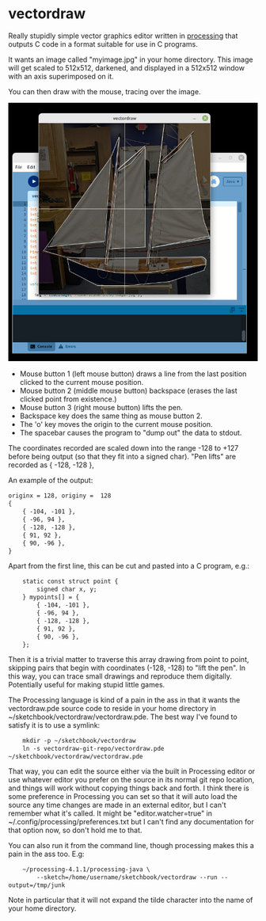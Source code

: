vectordraw
==========

Really stupidly simple vector graphics editor written in
[processing](https://processing.org/) that outputs C code
in a format suitable for use in C programs. 

It wants an image called "myimage.jpg" in your home directory.  This image will get scaled to 512x512,
darkened, and displayed in a 512x512 window with an axis superimposed on it.

You can then draw with the mouse, tracing over the image.

![Image of vectordraw in action](https://raw.githubusercontent.com/smcameron/vectordraw/master/vectordraw.jpg)

* Mouse button 1 (left mouse button) draws a line from the last position clicked to the current mouse position.
* Mouse button 2 (middle mouse button) backspace (erases the last clicked point from existence.)
* Mouse button 3 (right mouse button) lifts the pen.
* Backspace key does the same thing as mouse button 2.
* The 'o' key moves the origin to the current mouse position.
* The spacebar causes the program to "dump out" the data to stdout.

The coordinates recorded are scaled down into the range -128 to +127 before being output
(so that they fit into a signed char).  "Pen lifts" are recorded as { -128, -128 },

An example of the output:

```
originx = 128, originy =  128
{
	{ -104, -101 },
	{ -96, 94 },
	{ -128, -128 },
	{ 91, 92 },
	{ 90, -96 },
}
```


Apart from the first line, this can be cut and pasted into a C program, e.g.:

```
	static const struct point {
		signed char x, y;
	} mypoints[] = {
		{ -104, -101 },
		{ -96, 94 },
		{ -128, -128 },
		{ 91, 92 },
		{ 90, -96 },
	};
```

Then it is a trivial matter to traverse this array drawing from point to point,
skipping pairs that begin with coordinates (-128, -128) to "lift the pen".  In this
way, you can trace small drawings and reproduce them digitally.  Potentially useful
for making stupid little games.

The Processing language is kind of a pain in the ass in that it wants the vectordraw.pde
source code to reside in your home directory in ~/sketchbook/vectordraw/vectordraw.pde.
The best way I've found to satisfy it is to use a symlink:

```
	mkdir -p ~/sketchbook/vectordraw
	ln -s vectordraw-git-repo/vectordraw.pde ~/sketchbook/vectordraw/vectordraw.pde
```

That way, you can edit the source either via the built in Processing editor
or use whatever editor you prefer on the source in its normal git repo location,
and things will work without copying things back and forth.  I think there is some
preference in Processing you can set so that it will auto load the source any time
changes are made in an external editor, but I can't remember what it's called.
It might be "editor.watcher=true" in ~/.config/processing/preferences.txt but I can't
find any documentation for that option now, so don't hold me to that.

You can also run it from the command line, though processing makes this a pain
in the ass too.  E.g:

```
	~/processing-4.1.1/processing-java \
		--sketch=/home/username/sketchbook/vectordraw --run --output=/tmp/junk
```

Note in particular that it will not expand the tilde character into the name of
your home directory.

